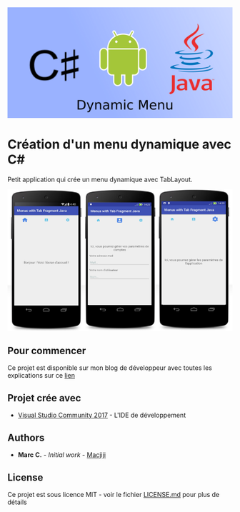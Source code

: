 
<img src="/images/badmand.png"/>

# Création d'un menu dynamique avec C#

Petit application qui crée un menu dynamique avec TabLayout.

<img src="/images/dmpwand.png"/>

## Pour commencer

Ce projet est disponible sur mon blog de développeur avec toutes les explications sur ce [lien](http://www.androidtavern.com/2017/05/dynamic-menu/)

## Projet crée avec

* [Visual Studio Community 2017](https://www.visualstudio.com/fr/vs/community/) - L'IDE de développement

## Authors

* **Marc C.** - *Initial work* - [Macjiji](https://github.com/Macjiji)

## License

Ce projet est sous licence MIT - voir le fichier [LICENSE.md](LICENSE.md) pour plus de détails


